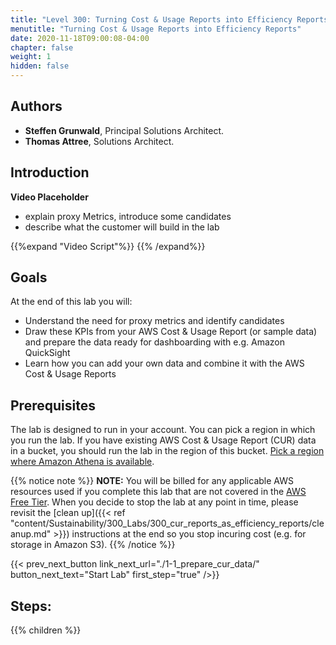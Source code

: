 ```yaml
---
title: "Level 300: Turning Cost & Usage Reports into Efficiency Reports"
menutitle: "Turning Cost & Usage Reports into Efficiency Reports"
date: 2020-11-18T09:00:08-04:00
chapter: false
weight: 1
hidden: false
---
```

## Authors

- **Steffen Grunwald**, Principal Solutions Architect.
- **Thomas Attree**, Solutions Architect.

## Introduction

**Video Placeholder**
* explain proxy Metrics, introduce some candidates
* describe what the customer will build in the lab

{{%expand "Video Script"%}}
{{% /expand%}}

## Goals
At the end of this lab you will:

* Understand the need for proxy metrics and identify candidates
* Draw these KPIs from your AWS Cost & Usage Report (or sample data) and prepare the data ready for dashboarding with e.g. Amazon QuickSight
* Learn how you can add your own data and combine it with the AWS Cost & Usage Reports

## Prerequisites

The lab is designed to run in your account. You can pick a region in which you run the lab. If you have existing AWS Cost & Usage Report (CUR) data in a bucket, you should run the lab in the region of this bucket. [Pick a region where Amazon Athena is available](https://aws.amazon.com/about-aws/global-infrastructure/regional-product-services/).

{{% notice note %}}
**NOTE:** You will be billed for any applicable AWS resources used if you complete this lab that are not covered in the [AWS Free Tier](https://aws.amazon.com/free/).
When you decide to stop the lab at any point in time, please revisit the [clean up]({{< ref "content/Sustainability/300_Labs/300_cur_reports_as_efficiency_reports/cleanup.md" >}}) instructions at the end so you stop incuring cost (e.g. for storage in Amazon S3).
{{% /notice %}}

{{< prev_next_button link_next_url="./1-1_prepare_cur_data/" button_next_text="Start Lab" first_step="true" />}}

## Steps:
{{% children  %}}
